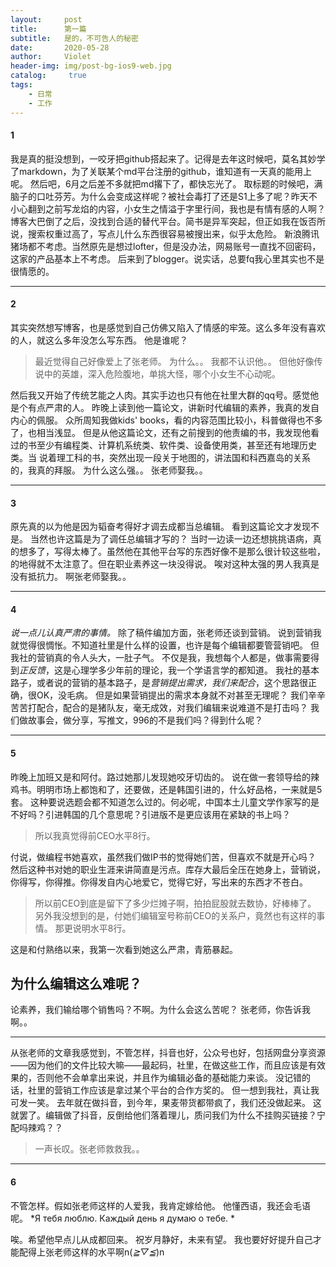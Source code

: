 ```yaml
---
layout:     post
title:      第一篇
subtitle:   是的，不可告人的秘密
date:       2020-05-28
author:     Violet
header-img: img/post-bg-ios9-web.jpg
catalog: 	 true
tags:
    - 日常
    - 工作
---
```


#### 1
我是真的挺没想到，一咬牙把github搭起来了。记得是去年这时候吧，莫名其妙学了markdown，为了关联某个md平台注册的github，谁知道有一天真的能用上呢。
然后吧，6月之后差不多就把md撂下了，都快忘光了。
取标题的时候吧，满脑子的口吐芬芳。为什么会变成这样呢？被社会毒打了还是S1上多了呢？昨天不小心翻到之前写龙焰的内容，小女生之情溢于字里行间，我也是有情有感的人啊？
博客大巴倒了之后，没找到合适的替代平台。简书是异军突起，但正如我在饭否所说，搜索权重过高了，写点儿什么东西很容易被搜出来，似乎太危险。
新浪腾讯猪场都不考虑。当然原先是想过lofter，但是没办法，网易账号一直找不回密码，这家的产品基本上不考虑。
后来到了blogger。说实话，总要fq我心里其实也不是很情愿的。
***
#### 2
其实突然想写博客，也是感觉到自己仿佛又陷入了情感的牢笼。这么多年没有喜欢的人，就这么多年没怎么写东西。
他是谁呢？
> 最近觉得自己好像爱上了张老师。
> 为什么。。
> 我都不认识他。。
> 但他好像传说中的英雄，深入危险腹地，单挑大怪，哪个小女生不心动呢。

然后我又开始了传统艺能之人肉。其实手边也只有他在社里大群的qq号。感觉他是个有点严肃的人。
昨晚上读到他一篇论文，讲新时代编辑的素养，我真的发自内心的佩服。
众所周知我做kids' books，看的内容范围比较小，科普做得也不多了，也相当浅显。
但是从他这篇论文，还有之前搜到的他责编的书，我发现他看过的书至少有编程类、计算机系统类、软件类、设备使用类，甚至还有地理历史类。当
说着理工科的书，突然出现一段关于地图的，讲法国和科西嘉岛的关系的，我真的拜服。
为什么这么强。。
张老师娶我。。
***
#### 3
原先真的以为他是因为韬奋考得好才调去成都当总编辑。
看到这篇论文才发现不是。
当然也许这篇是为了调任总编辑才写的？
当时一边读一边还想挑挑语病，真的想多了，写得太棒了。虽然他在其他平台写的东西好像不是那么很计较这些啦，的地得就不太注意了。但在职业素养这一块没得说。
唉对这种太强的男人我真是没有抵抗力。
啊张老师娶我。。
***
#### 4
*说一点儿认真严肃的事情。*
除了稿件编加方面，张老师还谈到营销。
说到营销我就觉得很惆怅。不知道社里是什么样的设置，也许是每个编辑都要管营销吧。
但我社的营销真的令人头大，一肚子气。
不仅是我，我想每个人都是，做事需要得到*正反馈*，这是心理学多少年前的理论，我一个学语言学的都知道。
我社的基本路子，或者说的营销的基本路子，是*营销提出需求，我们来配合*，这个思路很正确，很OK，没毛病。
但是如果营销提出的需求本身就不对甚至无理呢？
我们辛辛苦苦打配合，配合的是猪队友，毫无成效，对我们编辑来说难道不是打击吗？
我们做故事会，做分享，写推文，996的不是我们吗？得到什么呢？
***
#### 5
昨晚上加班又是和阿付。路过她那儿发现她咬牙切齿的。
说在做一套领导给的辣鸡书。明明市场上都饱和了，还要做，还是韩国引进的，什么好品格，一来就是5套。
这种要说选题会都不知道怎么过的。何必呢，中国本土儿童文学作家写的是不好吗？引进韩国的几个意思呢？引进版不是更应该用在紧缺的书上吗？
> 所以我真觉得前CEO水平8行。

付说，做编程书她喜欢，虽然我们做IP书的觉得她们苦，但喜欢不就是开心吗？
然后这种书对她的职业生涯来讲简直是污点。库存大最后全压在她身上，营销说，你得写，你得推。你得发自内心地爱它，觉得它好，写出来的东西才不苍白。
> 所以前CEO到底是留下了多少烂摊子啊，拍拍屁股就去数协，好棒棒了。
> 另外我没想到的是，付她们编辑室号称前CEO的关系户，竟然也有这样的事情。
> 那更说明水平8行。

这是和付熟络以来，我第一次看到她这么严肃，青筋暴起。
## 为什么编辑这么难呢？
论素养，我们输给哪个销售吗？不啊。为什么会这么苦呢？
张老师，你告诉我啊。。
***
从张老师的文章我感觉到，不管怎样，抖音也好，公众号也好，包括网盘分享资源——因为他们的文件比较大嘛——最起码，社里，在做这些工作，而且应该是有效果的，否则他不会单拿出来说，并且作为编辑必备的基础能力来谈。
没记错的话，社里的营销工作应该是拿过某个平台的合作方奖的。
但一想到我社，真让我可发一笑。
去年就在做抖音，到今年，果麦带货都带疯了，我们还没做起来。
这就罢了。编辑做了抖音，反倒给他们落着理儿，质问我们为什么不挂购买链接？宁配吗辣鸡？？
> 一声长叹。张老师救救我。。    
***
#### 6
不管怎样。假如张老师这样的人爱我，我肯定嫁给他。
他懂西语，我还会毛语呢。
*Я тебя люблю. Каждый день я думаю о тебе. *

唉。希望他早点儿从成都回来。
祝岁月静好，未来有望。
我也要好好提升自己才能配得上张老师这样的水平啊n(*≧▽≦*)n
